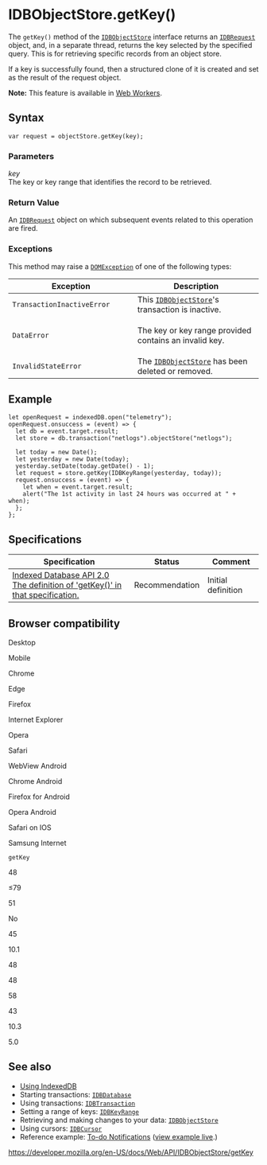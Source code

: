 IDBObjectStore.getKey()
=======================

The `getKey()` method of the [`IDBObjectStore`](../idbobjectstore) interface returns an [`IDBRequest`](../idbrequest) object, and, in a separate thread, returns the key selected by the specified query. This is for retrieving specific records from an object store.

If a key is successfully found, then a structured clone of it is created and set as the result of the request object.

**Note:** This feature is available in [Web Workers](../web_workers_api).

Syntax
------

    var request = objectStore.getKey(key);

### Parameters

*key*  
The key or key range that identifies the record to be retrieved.

### Return Value

An [`IDBRequest`](../idbrequest) object on which subsequent events related to this operation are fired.

### Exceptions

This method may raise a [`DOMException`](../domexception) of one of the following types:

<table><colgroup><col style="width: 50%" /><col style="width: 50%" /></colgroup><thead><tr class="header"><th>Exception</th><th>Description</th></tr></thead><tbody><tr class="odd"><td><code>TransactionInactiveError</code></td><td>This <a href="../idbobjectstore"><code>IDBObjectStore</code></a>'s transaction is inactive.</td></tr><tr class="even"><td><code>DataError</code></td><td><p>The key or key range provided contains an invalid key.</p></td></tr><tr class="odd"><td><code>InvalidStateError</code></td><td>The <a href="../idbobjectstore"><code>IDBObjectStore</code></a> has been deleted or removed.<br />
</td></tr></tbody></table>

Example
-------

    let openRequest = indexedDB.open("telemetry");
    openRequest.onsuccess = (event) => {
      let db = event.target.result;
      let store = db.transaction("netlogs").objectStore("netlogs");

      let today = new Date();
      let yesterday = new Date(today);
      yesterday.setDate(today.getDate() - 1);
      let request = store.getKey(IDBKeyRange(yesterday, today));
      request.onsuccess = (event) => {
        let when = event.target.result;
        alert("The 1st activity in last 24 hours was occurred at " + when);
      };
    };

Specifications
--------------

<table><thead><tr class="header"><th>Specification</th><th>Status</th><th>Comment</th></tr></thead><tbody><tr class="odd"><td><a href="https://www.w3.org/TR/IndexedDB/#dom-idbobjectstore-getkey">Indexed Database API 2.0<br />
<span class="small">The definition of 'getKey()' in that specification.</span></a></td><td><span class="spec-rec">Recommendation</span></td><td>Initial definition</td></tr></tbody></table>

Browser compatibility
---------------------

Desktop

Mobile

Chrome

Edge

Firefox

Internet Explorer

Opera

Safari

WebView Android

Chrome Android

Firefox for Android

Opera Android

Safari on IOS

Samsung Internet

`getKey`

48

≤79

51

No

45

10.1

48

48

58

43

10.3

5.0

See also
--------

-   [Using IndexedDB](../indexeddb_api/using_indexeddb)
-   Starting transactions: [`IDBDatabase`](../idbdatabase)
-   Using transactions: [`IDBTransaction`](../idbtransaction)
-   Setting a range of keys: [`IDBKeyRange`](../idbkeyrange)
-   Retrieving and making changes to your data: [`IDBObjectStore`](../idbobjectstore)
-   Using cursors: [`IDBCursor`](../idbcursor)
-   Reference example: [To-do Notifications](https://github.com/mdn/to-do-notifications/tree/gh-pages) ([view example live](https://mdn.github.io/to-do-notifications/).)

<a href="https://developer.mozilla.org/en-US/docs/Web/API/IDBObjectStore/getKey" class="_attribution-link">https://developer.mozilla.org/en-US/docs/Web/API/IDBObjectStore/getKey</a>
